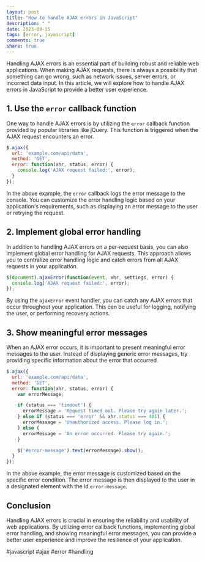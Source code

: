 ```yaml
---
layout: post
title: "How to handle AJAX errors in JavaScript"
description: " "
date: 2023-09-15
tags: [error, javascript]
comments: true
share: true
---
```


Handling AJAX errors is an essential part of building robust and reliable web applications. When making AJAX requests, there is always a possibility that something can go wrong, such as network issues, server errors, or incorrect data input. In this article, we will explore how to handle AJAX errors in JavaScript to provide a better user experience.

## 1. Use the `error` callback function

One way to handle AJAX errors is by utilizing the `error` callback function provided by popular libraries like jQuery. This function is triggered when the AJAX request encounters an error.

```javascript
$.ajax({
  url: 'example.com/api/data',
  method: 'GET',
  error: function(xhr, status, error) {
    console.log('AJAX request failed:', error);
  }
});
```

In the above example, the `error` callback logs the error message to the console. You can customize the error handling logic based on your application's requirements, such as displaying an error message to the user or retrying the request.

## 2. Implement global error handling

In addition to handling AJAX errors on a per-request basis, you can also implement global error handling for AJAX requests. This approach allows you to centralize error handling logic and catch errors from all AJAX requests in your application.

```javascript
$(document).ajaxError(function(event, xhr, settings, error) {
  console.log('AJAX request failed:', error);
});
```

By using the `ajaxError` event handler, you can catch any AJAX errors that occur throughout your application. This can be useful for logging, notifying the user, or performing recovery actions.

## 3. Show meaningful error messages

When an AJAX error occurs, it is important to present meaningful error messages to the user. Instead of displaying generic error messages, try providing specific information about the error that occurred.

```javascript
$.ajax({
  url: 'example.com/api/data',
  method: 'GET',
  error: function(xhr, status, error) {
    var errorMessage;

    if (status === 'timeout') {
      errorMessage = 'Request timed out. Please try again later.';
    } else if (status === 'error' && xhr.status === 401) {
      errorMessage = 'Unauthorized access. Please log in.';
    } else {
      errorMessage = 'An error occurred. Please try again.';
    }

    $('#error-message').text(errorMessage).show();
  }
});
```

In the above example, the error message is customized based on the specific error condition. The error message is then displayed to the user in a designated element with the id `error-message`.

## Conclusion

Handling AJAX errors is crucial in ensuring the reliability and usability of web applications. By utilizing error callback functions, implementing global error handling, and showing meaningful error messages, you can provide a better user experience and improve the resilience of your application.

#javascript #ajax #error #handling